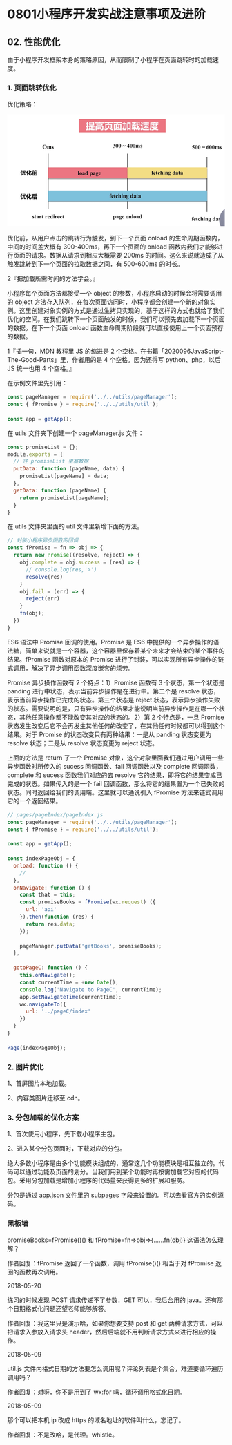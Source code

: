 # 0801小程序开发实战注意事项及进阶

## 02. 性能优化

由于小程序开发框架本身的策略原因，从而限制了小程序在页面跳转时的加载速度。

### 1. 页面跳转优化

优化策略：

![](./res/2019004.png)

优化前，从用户点击的跳转行为触发，到下一个页面 onload 的生命周期函数内，中间的时间差大概有 300-400ms，再下一个页面的 onload 函数内我们才能够进行页面的请求。数据从请求到相应大概需要 200ms 的时间。这么来说就造成了从触发跳转到下一个页面的拉取数据之间，有 500-600ms 的时长。

2『把加载所需时间的方法学会。』

小程序每个页面方法都接受一个 object 的参数，小程序启动的时候会将需要调用的 object 方法存入队列，在每次页面访问时，小程序都会创建一个新的对象实例。这里创建对象实例的方式是通过生拷贝实现的，基于这样的方式也就给了我们优化的空间。在我们跳转下一个页面触发的时候，我们可以预先去加载下一个页面的数据。在下一个页面 onload 函数生命周期阶段就可以直接使用上一个页面预存的数据。

1『插一句，MDN 教程里 JS 的缩进是 2 个空格。在书籍「2020096JavaScript-The-Good-Parts」里，作者用的是 4 个空格。因为还得写 python、php，以后 JS 统一也用 4 个空格。』

在示例文件里先引用：

```js
const pageManager = require('../../utils/pageManager');
const { fPromise } = require('../../utils/util');

const app = getApp();
```

在 utils 文件夹下创建一个 pageManager.js 文件：

```js
const promiseList = {};
module.exports = {
  // 往 promiseList 里塞数据
  putData: function (pageName, data) {
    promiseList[pageName] = data;
  },
  getData: function (pageName) {
    return promiseList[pageName];
  }
}
```

在 utils 文件夹里面的 util 文件里新增下面的方法。

```js
// 封装小程序异步函数的回调
const fPromise = fn => obj => {
  return new Promise((resolve, reject) => {
    obj.complete = obj.success = (res) => {
      // console.log(res,'>')
      resolve(res)
    }
    obj.fail = (err) => {
      reject(err)
    }
    fn(obj);
  })
}
```

ES6 语法中 Promise 回调的使用。Promise 是 ES6 中提供的一个异步操作的语法糖，简单来说就是一个容器，这个容器里保存着某个未来才会结束的某个事件的结果。fPromise 函数对原本的 Promise 进行了封装，可以实现所有异步操作的链式调用，解决了异步调用函数深度嵌套的烦劳。

Promise 异步操作函数有 2 个特点：1）Promise 函数有 3 个状态，第一个状态是 panding 进行中状态，表示当前异步操作是在进行中。第二个是 resolve 状态，表示当前异步操作已完成的状态。第三个状态是 reject 状态，表示异步操作失败的状态。需要说明的是，只有异步操作的结果才能说明当前异步操作是在哪一个状态，其他任意操作都不能改变其对应的状态的。2）第 2 个特点是，一旦 Promise 状态发生改变后它不会再发生其他任何的改变了，在其他任何时候都可以得到这个结果。对于 Promise 的状态改变只有两种结果：一是从 panding 状态变更为 resolve 状态；二是从 resolve 状态变更为 reject 状态。

上面的方法是 return 了一个 Promise 对象，这个对象里面我们通过用户调用一些异步函数时所传入的 sucess 回调函数、fail 回调函数以及 complete 回调函数，complete 和 sucess 函数我们对应的去 resolve 它的结果，即将它的结果变成已完成的状态。如果传入的是一个 fail 回调函数，那么将它的结果置为一个已失败的状态。同时返回给我们的调用端。这里就可以通说引入 fPromise 方法来链式调用它的一个返回结果。

```js
// pages/pageIndex/pageIndex.js
const pageManager = require('../../utils/pageManager');
const { fPromise } = require('../../utils/util');

const app = getApp();

const indexPageObj = {
  onload: function () {
    //
  },
  onNavigate: function () {
    const that = this;
    const promiseBooks = fPromise(wx.request) ({
      url: 'api'
    }).then(function (res) {
      return res.data;
    });

    pageManager.putData('getBooks', promiseBooks);
  },

  gotoPageC: function () {
    this.onNavigate();
    const currentTime = +new Date();
    console.log('Navigate to PageC', currentTime);
    app.setNavigateTime(currentTime);
    wx.navigateTo({
      url: '../pageC/index'
    })
  }
}

Page(indexPageObj);
```

### 2. 图片优化

1、首屏图片本地加载。

2、内容类图片迁移至 cdn。

### 3. 分包加载的优化方案

1、首次使用小程序，先下载小程序主包。

2、进入某个分包页面时，下载对应的分包。

绝大多数小程序是由多个功能模块组成的，通常这几个功能模块是相互独立的。代码可以通过功能及页面的划分。当我们用到某个功能时再按需加载它对应的代码包。采用分包加载是增加小程序的代码量来获得更多的扩展和服务。

分包是通过 app.json 文件里的 subpages 字段来设置的。可以去看官方的实例源码。

### 黑板墙

promiseBooks=fPromise()() 和 fPromise=fn=>obj=>{……fn(obj)} 这语法怎么理解？

作者回复：fPromise 返回了一个函数，调用 fPromise()() 相当于对 fPromise 返回的函数再次调用。

2018-05-20

练习的时候发现 POST 请求传递不了参数，GET 可以，我后台用的 java。还有那个日期格式化问题还望老师能够解答。

作者回复：我这里只是演示哈，如果你想要支持 post 和 get 两种请求方式，可以把请求入参放入请求头 header，然后后端就不用判断请求方式来进行相应的操作。

2018-05-09

util.js 文件内格式日期的方法要怎么调用呢？评论列表是个集合，难道要循环遍历调用吗？

作者回复：对呀，你不是用到了 wx:for 吗，循环调用格式化日期。

2018-05-09

那个可以把本机 ip 改成 https 的域名地址的软件叫什么，忘记了。

作者回复：不是改哈，是代理。whistle。
